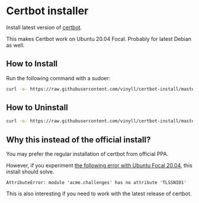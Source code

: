 # Certbot installer

Install latest version of [certbot](https://github.com/certbot/certbot).

This makes Certbot work on Ubuntu 20.04 Focal. Probably for latest Debian as well.

## How to Install

Run the following command with a sudoer:

```bash
curl -o- https://raw.githubusercontent.com/vinyll/certbot-install/master/install.sh | bash
```

## How to Uninstall

```bash
curl -o- https://raw.githubusercontent.com/vinyll/certbot-install/master/uninstall.sh | bash
```

## Why this instead of the official install?

You may prefer the regular installation of certbot from official PPA.

However, if you experiment [the following error with Ubuntu Focal 20.04](https://github.com/certbot/certbot/issues/7951), this install should solve.

```
AttributeError: module 'acme.challenges' has no attribute 'TLSSNI01'
```

This is also interesting if you need to work with the latest release of certbot.
